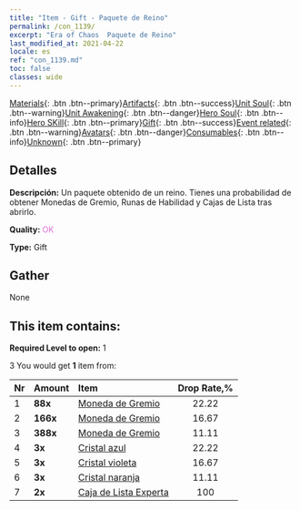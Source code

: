 ```yaml
---
title: "Item - Gift - Paquete de Reino"
permalink: /con_1139/
excerpt: "Era of Chaos  Paquete de Reino"
last_modified_at: 2021-04-22
locale: es
ref: "con_1139.md"
toc: false
classes: wide
---
```

 [Materials](/ItemsES/){: .btn .btn--primary}[Artifacts](/ItemsES/Artifacts/){: .btn .btn--success}[Unit Soul](/ItemsES/UnitSoul/){: .btn .btn--warning}[Unit Awakening](/ItemsES/UnitAwakening/){: .btn .btn--danger}[Hero Soul](/ItemsES/HeroSoul/){: .btn .btn--info}[Hero SKill](/ItemsES/HeroSkill/){: .btn .btn--primary}[Gift](/ItemsES/Gift/){: .btn .btn--success}[Event related](/ItemsES/Events/){: .btn .btn--warning}[Avatars](/ItemsES/Avatars/){: .btn .btn--danger}[Consumables](/ItemsES/Consumables/){: .btn .btn--info}[Unknown](/ItemsES/Unknown/){: .btn .btn--primary}

## Detalles
 **Descripción:** Un paquete obtenido de un reino. Tienes una probabilidad de obtener Monedas de Gremio, Runas de Habilidad y Cajas de Lista tras abrirlo.

 **Quality:** <span style="color: #DA70D6">OK</span>

 **Type:** Gift

## Gather

  None

## This item contains:

 **Required Level to open:** 1

 3 You would get **1** item  from:

  | Nr | Amount |     Item    | Drop Rate,% |
  |:---|:-------|:------------|:---------:|
  | 1 |  **88x** | [Moneda de Gremio](/es/Items/con_896/) | 22.22 | 
  | 2 |  **166x** | [Moneda de Gremio](/es/Items/con_896/) | 16.67 | 
  | 3 |  **388x** | [Moneda de Gremio](/es/Items/con_896/) | 11.11 | 
  | 4 |  **3x** | [Cristal azul](/es/Items/con_716/) | 22.22 | 
  | 5 |  **3x** | [Cristal violeta](/es/Items/con_720/) | 16.67 | 
  | 6 |  **3x** | [Cristal naranja](/es/Items/con_730/) | 11.11 | 
  | 7 |  **2x** | [Caja de Lista Experta](/es/Items/con_767/) | 100 | 
